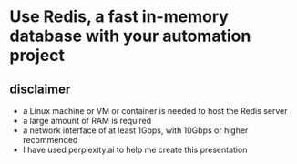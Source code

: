 # Use Redis, a fast in-memory database with your automation project

## disclaimer

- a Linux machine or VM or container is needed to host the Redis server
- a large amount of RAM is required
- a network interface of at least 1Gbps, with 10Gbps or higher recommended
- I have used perplexity.ai to help me create this presentation

